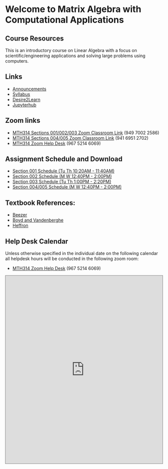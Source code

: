 # Welcome to Matrix Algebra with Computational Applications 

## Course Resources 

This is an introductory course on Linear Algebra with a focus on scientific/engineering applications and solving large problems using computers.


## Links

- [Announcements](Announcements)
- [Syllabus](Syllabus)
- [Desire2Learn](http://d2l.msu.edu/)
- [Jupyterhub](http://jupyterhub.egr.msu.edu/)

## Zoom links
- [MTH314 Sections 001/002/003 Zoom Classroom Link](https://msu.zoom.us/j/94970022586) (949 7002 2586)
- [MTH314 Sections 004/005 Zoom Classroom Link](https://msu.zoom.us/j/94169512702) (941 6951 2702)
- [MTH314 Zoom Help Desk](https://msu.zoom.us/j/96752146069) (967 5214 6069)


## Assignment Schedule and Download
- [Section 001 Schedule (Tu Th 10:20AM - 11:40AM)](./assignments/Section_001)
- [Section 002 Schedule (M W 12:40PM - 2:00PM)](./assignments/Section_002)
- [Section 003 Schedule (Tu Th 1:00PM - 2:20PM)](./assignments/Section_003)
- [Section 004/005 Schedule (M W 12:40PM - 2:00PM)](./assignments/Section_004-005)

## Textbook References:
- [Beezer](http://linear.ups.edu/download/fcla-3.50-tablet.pdf)
- [Boyd and Vandenberghe](http://vmls-book.stanford.edu/vmls.pdf)
- [Heffron](http://joshua.smcvt.edu/linearalgebra/book.pdf)

## Help Desk Calendar

Unless otherwise specified in the individual date on the following calendar all helpdesk hours will be conducted in the following zoom room:

- [MTH314 Zoom Help Desk](https://msu.zoom.us/j/96752146069) (967 5214 6069)

<iframe src="https://calendar.google.com/calendar/embed?height=600&amp;wkst=7&amp;bgcolor=%23ffffff&amp;ctz=America%2FNew_York&amp;src=bHU0cWVrdGJhOGgzazY4YWVpNm9qdXNuMmdAZ3JvdXAuY2FsZW5kYXIuZ29vZ2xlLmNvbQ&amp;color=%23D81B60&amp;mode=WEEK&amp;showNav=1&amp;showPrint=1&amp;showCalendars=0?embedded=true" style="border:solid 1px #777" width="100%" height="600" frameborder="0" scrolling="no"></iframe>
